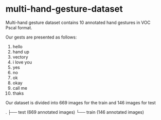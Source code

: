 # multi-hand-gesture-dataset
Multi-hand gesture dataset contains 10 annotated hand gestures in VOC Pscal format.

Our gests are presented as follows:
1. hello
2. hand up
3. vectory
4. i love you
5. yes
6. no
7. ok
8. okay
9. call me
10. thaks

Our dataset is divided into 669 images for the train and 146 images for test

.
├── test  (669 annotated images)
└── train (146 annotated images)
